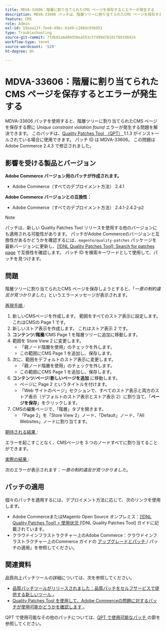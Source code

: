 ```yaml
---
title: MDVA-33606：階層に割り当てられたCMS ページを保存するとエラーが発生する
description: MDVA-33606 パッチは、階層ツリーに割り当てられたCMS ページを保存すると、「Unique constraint violation found」というエラーが発生する問題を解決します。 このパッチは、[Quality Patches Tool （QPT） ] （https://experienceleague.adobe.com/en/docs/commerce-operations/tools/quality-patches-tool/quality-patches-tool-to-self-serve-quality-patches） 1.1.3 がインストールされている場合に利用できます。 パッチ ID は MDVA-33606。 この問題はAdobe Commerce 2.4.3 で修正されました。
feature: CMS
role: Admin
exl-id: 19aaa13f-7ee6-49bc-b1d9-c288dc93b951
type: Troubleshooting
source-git-commit: 7fdb02a6d89d50ea593c5fd99d78101f89198424
workflow-type: tm+mt
source-wordcount: '529'
ht-degree: 0%

---
```


# MDVA-33606：階層に割り当てられたCMS ページを保存するとエラーが発生する

MDVA-33606 パッチを使用すると、階層ツリーに割り当てられたCMS ページを保存する際に *Unique constraint violation found* エラーが発生する問題を解決できます。 このパッチは、[Quality Patches Tool （QPT） ](https://experienceleague.adobe.com/en/docs/commerce-operations/tools/quality-patches-tool/quality-patches-tool-to-self-serve-quality-patches)1.1.3 がインストールされている場合に使用できます。 パッチ ID は MDVA-33606。 この問題はAdobe Commerce 2.4.3 で修正されました。

## 影響を受ける製品とバージョン

**Adobe Commerce バージョン用のパッチが作成されます。**

* Adobe Commerce（すべてのデプロイメント方法） 2.4.1

**Adobe Commerce バージョンとの互換性：**

* Adobe Commerce（すべてのデプロイメント方法） 2.4.1-2.4.2-p2

>[!NOTE]
>
>パッチは、新しい Quality Patches Tool リリースを使用する他のバージョンにも適用される可能性があります。 パッチがAdobe Commerceのバージョンと互換性があるかどうかを確認するには、`magento/quality-patches` パッケージを最新バージョンに更新し、[[!DNL Quality Patches Tool]: Search for patches page](https://experienceleague.adobe.com/en/docs/commerce-operations/tools/quality-patches-tool/quality-patches-tool-to-self-serve-quality-patches) で互換性を確認します。 パッチ ID を検索キーワードとして使用して、パッチを見つけます。

## 問題

階層ツリーに割り当てられたCMS ページを保存しようとすると、「*一意の制約違反が見つかりました*」というエラーメッセージが表示されます。

<u> 再現手順 </u>:

1. 新しいCMSページを作成します。 範囲をすべてのストア表示に設定します。 これはCMSの Page 1 です。
1. 新しいストア表示を作成します。 これはストア表示 2 です。
1. **コンテンツ**/**階層**/CMS Page 1 を階層ツリーに追加に移動します。
1. 範囲を Store View 2 に変更します。
   * 「親ノード階層を使用」のチェックを外します。
   * この範囲にCMS Page 1 を追加し、保存します。
1. 次に、範囲をデフォルトのストア表示に変更します。
   * 「親ノード階層を使用」のチェックを外します。
   * この範囲にCMS Page 1 を追加し、保存します。
1. **コンテンツ**/**ページ**/**新しいページを追加** に移動します。
   * ページに Page 2 というタイトルを付けます。
   * 「Web サイトのページ」セクションで、すべてのストア表示と両方のストア表示（デフォルトのストア表示とストア表示 2）に割り当て、「**ページを保存**」をクリックします。
1. CMSの編集ページで、「階層」タブを開きます。
   * 「Page 2」を「Store View 2」ノード、「Default」ノード、「All Websites」ノードに割り当てます。

<u> 期待される結果 </u>:

エラーを起こすことなく、CMSページを 3 つのノードすべてに割り当てることができます。

<u> 実際の結果 </u>:

次のエラーが表示されます：*一意の制約違反が見つかりました*。

## パッチの適用

個々のパッチを適用するには、デプロイメント方法に応じて、次のリンクを使用します。

* Adobe CommerceまたはMagento Open Source オンプレミス：[[!DNL Quality Patches Tool] > 使用状況 ](/help/tools/quality-patches-tool/usage.md)[!DNL Quality Patches Tool] ガイドに記載されています。
* クラウドインフラストラクチャー上のAdobe Commerce：クラウドインフラストラクチャー上のCommerce ガイドの [ アップグレードとパッチ ](https://experienceleague.adobe.com/docs/commerce-cloud-service/user-guide/develop/upgrade/apply-patches.html)/ パッチの適用」を参照してください。

## 関連資料

品質向上パッチツールの詳細については、次を参照してください。

* [ 品質パッチツールがリリースされました：品質パッチをセルフサービスで提供する新しいツール ](https://experienceleague.adobe.com/en/docs/commerce-operations/tools/quality-patches-tool/quality-patches-tool-to-self-serve-quality-patches)。
* [Quality Patches Tool を使用して、Adobe Commerceの問題に対するパッチが使用可能かどうかを確認します ](/help/tools/quality-patches-tool/patches-available-in-qpt/check-patch-for-magento-issue-with-magento-quality-patches.md)。

QPT で使用可能なその他のパッチについては、[QPT で使用可能なパッチ ](https://support.magento.com/hc/en-us/sections/360010506631-Patches-available-in-MQP-tool-) の節を参照してください。
